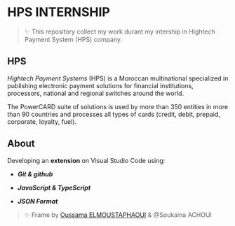 # HPS INTERNSHIP 



> ✨ This repository collect my work durant my intership in Hightech Payment System (HPS) company.



## HPS


*Hightech Payment Systems* (HPS) is a Moroccan multinational specialized in publishing electronic payment solutions for financial institutions, processors, national and regional switches around the world.

The PowerCARD suite of solutions is used by more than 350 entities in more than 90 countries and processes all types of cards (credit, debit, prepaid, corporate, loyalty, fuel).



## About


Developing an **extension** on Visual Studio Code using:

- ***Git & github***

- ***JavaScript & TypeScript***

- ***JSON Format***

> ✨ Frame by [Oussama ELMOUSTAPHAOUI](https://github.com/ElMoustaphaoui) & @Soukaina ACHOUI
